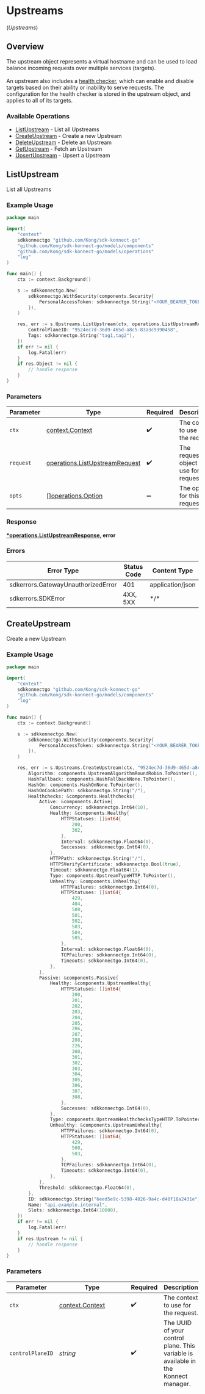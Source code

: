 # Upstreams
(*Upstreams*)

## Overview

The upstream object represents a virtual hostname and can be used to load balance incoming requests over multiple services (targets).
<br><br>
An upstream also includes a [health checker](https://developer.konghq.com/gateway/traffic-control/health-checks-circuit-breakers/), which can enable and disable targets based on their ability or inability to serve requests.
The configuration for the health checker is stored in the upstream object, and applies to all of its targets.

### Available Operations

* [ListUpstream](#listupstream) - List all Upstreams
* [CreateUpstream](#createupstream) - Create a new Upstream
* [DeleteUpstream](#deleteupstream) - Delete an Upstream
* [GetUpstream](#getupstream) - Fetch an Upstream
* [UpsertUpstream](#upsertupstream) - Upsert a Upstream

## ListUpstream

List all Upstreams

### Example Usage

<!-- UsageSnippet language="go" operationID="list-upstream" method="get" path="/v2/control-planes/{controlPlaneId}/core-entities/upstreams" -->
```go
package main

import(
	"context"
	sdkkonnectgo "github.com/Kong/sdk-konnect-go"
	"github.com/Kong/sdk-konnect-go/models/components"
	"github.com/Kong/sdk-konnect-go/models/operations"
	"log"
)

func main() {
    ctx := context.Background()

    s := sdkkonnectgo.New(
        sdkkonnectgo.WithSecurity(components.Security{
            PersonalAccessToken: sdkkonnectgo.String("<YOUR_BEARER_TOKEN_HERE>"),
        }),
    )

    res, err := s.Upstreams.ListUpstream(ctx, operations.ListUpstreamRequest{
        ControlPlaneID: "9524ec7d-36d9-465d-a8c5-83a3c9390458",
        Tags: sdkkonnectgo.String("tag1,tag2"),
    })
    if err != nil {
        log.Fatal(err)
    }
    if res.Object != nil {
        // handle response
    }
}
```

### Parameters

| Parameter                                                                        | Type                                                                             | Required                                                                         | Description                                                                      |
| -------------------------------------------------------------------------------- | -------------------------------------------------------------------------------- | -------------------------------------------------------------------------------- | -------------------------------------------------------------------------------- |
| `ctx`                                                                            | [context.Context](https://pkg.go.dev/context#Context)                            | :heavy_check_mark:                                                               | The context to use for the request.                                              |
| `request`                                                                        | [operations.ListUpstreamRequest](../../models/operations/listupstreamrequest.md) | :heavy_check_mark:                                                               | The request object to use for the request.                                       |
| `opts`                                                                           | [][operations.Option](../../models/operations/option.md)                         | :heavy_minus_sign:                                                               | The options for this request.                                                    |

### Response

**[*operations.ListUpstreamResponse](../../models/operations/listupstreamresponse.md), error**

### Errors

| Error Type                         | Status Code                        | Content Type                       |
| ---------------------------------- | ---------------------------------- | ---------------------------------- |
| sdkerrors.GatewayUnauthorizedError | 401                                | application/json                   |
| sdkerrors.SDKError                 | 4XX, 5XX                           | \*/\*                              |

## CreateUpstream

Create a new Upstream

### Example Usage

<!-- UsageSnippet language="go" operationID="create-upstream" method="post" path="/v2/control-planes/{controlPlaneId}/core-entities/upstreams" -->
```go
package main

import(
	"context"
	sdkkonnectgo "github.com/Kong/sdk-konnect-go"
	"github.com/Kong/sdk-konnect-go/models/components"
	"log"
)

func main() {
    ctx := context.Background()

    s := sdkkonnectgo.New(
        sdkkonnectgo.WithSecurity(components.Security{
            PersonalAccessToken: sdkkonnectgo.String("<YOUR_BEARER_TOKEN_HERE>"),
        }),
    )

    res, err := s.Upstreams.CreateUpstream(ctx, "9524ec7d-36d9-465d-a8c5-83a3c9390458", components.Upstream{
        Algorithm: components.UpstreamAlgorithmRoundRobin.ToPointer(),
        HashFallback: components.HashFallbackNone.ToPointer(),
        HashOn: components.HashOnNone.ToPointer(),
        HashOnCookiePath: sdkkonnectgo.String("/"),
        Healthchecks: &components.Healthchecks{
            Active: &components.Active{
                Concurrency: sdkkonnectgo.Int64(10),
                Healthy: &components.Healthy{
                    HTTPStatuses: []int64{
                        200,
                        302,
                    },
                    Interval: sdkkonnectgo.Float64(0),
                    Successes: sdkkonnectgo.Int64(0),
                },
                HTTPPath: sdkkonnectgo.String("/"),
                HTTPSVerifyCertificate: sdkkonnectgo.Bool(true),
                Timeout: sdkkonnectgo.Float64(1),
                Type: components.UpstreamTypeHTTP.ToPointer(),
                Unhealthy: &components.Unhealthy{
                    HTTPFailures: sdkkonnectgo.Int64(0),
                    HTTPStatuses: []int64{
                        429,
                        404,
                        500,
                        501,
                        502,
                        503,
                        504,
                        505,
                    },
                    Interval: sdkkonnectgo.Float64(0),
                    TCPFailures: sdkkonnectgo.Int64(0),
                    Timeouts: sdkkonnectgo.Int64(0),
                },
            },
            Passive: &components.Passive{
                Healthy: &components.UpstreamHealthy{
                    HTTPStatuses: []int64{
                        200,
                        201,
                        202,
                        203,
                        204,
                        205,
                        206,
                        207,
                        208,
                        226,
                        300,
                        301,
                        302,
                        303,
                        304,
                        305,
                        306,
                        307,
                        308,
                    },
                    Successes: sdkkonnectgo.Int64(0),
                },
                Type: components.UpstreamHealthchecksTypeHTTP.ToPointer(),
                Unhealthy: &components.UpstreamUnhealthy{
                    HTTPFailures: sdkkonnectgo.Int64(0),
                    HTTPStatuses: []int64{
                        429,
                        500,
                        503,
                    },
                    TCPFailures: sdkkonnectgo.Int64(0),
                    Timeouts: sdkkonnectgo.Int64(0),
                },
            },
            Threshold: sdkkonnectgo.Float64(0),
        },
        ID: sdkkonnectgo.String("6eed5e9c-5398-4026-9a4c-d48f18a2431e"),
        Name: "api.example.internal",
        Slots: sdkkonnectgo.Int64(10000),
    })
    if err != nil {
        log.Fatal(err)
    }
    if res.Upstream != nil {
        // handle response
    }
}
```

### Parameters

| Parameter                                                                                                                                                                                                                                                                                                                                                                                                                                                                                                                                                                                                                                                                                                                                                                                                                                                                                | Type                                                                                                                                                                                                                                                                                                                                                                                                                                                                                                                                                                                                                                                                                                                                                                                                                                                                                     | Required                                                                                                                                                                                                                                                                                                                                                                                                                                                                                                                                                                                                                                                                                                                                                                                                                                                                                 | Description                                                                                                                                                                                                                                                                                                                                                                                                                                                                                                                                                                                                                                                                                                                                                                                                                                                                              | Example                                                                                                                                                                                                                                                                                                                                                                                                                                                                                                                                                                                                                                                                                                                                                                                                                                                                                  |
| ---------------------------------------------------------------------------------------------------------------------------------------------------------------------------------------------------------------------------------------------------------------------------------------------------------------------------------------------------------------------------------------------------------------------------------------------------------------------------------------------------------------------------------------------------------------------------------------------------------------------------------------------------------------------------------------------------------------------------------------------------------------------------------------------------------------------------------------------------------------------------------------- | ---------------------------------------------------------------------------------------------------------------------------------------------------------------------------------------------------------------------------------------------------------------------------------------------------------------------------------------------------------------------------------------------------------------------------------------------------------------------------------------------------------------------------------------------------------------------------------------------------------------------------------------------------------------------------------------------------------------------------------------------------------------------------------------------------------------------------------------------------------------------------------------- | ---------------------------------------------------------------------------------------------------------------------------------------------------------------------------------------------------------------------------------------------------------------------------------------------------------------------------------------------------------------------------------------------------------------------------------------------------------------------------------------------------------------------------------------------------------------------------------------------------------------------------------------------------------------------------------------------------------------------------------------------------------------------------------------------------------------------------------------------------------------------------------------- | ---------------------------------------------------------------------------------------------------------------------------------------------------------------------------------------------------------------------------------------------------------------------------------------------------------------------------------------------------------------------------------------------------------------------------------------------------------------------------------------------------------------------------------------------------------------------------------------------------------------------------------------------------------------------------------------------------------------------------------------------------------------------------------------------------------------------------------------------------------------------------------------- | ---------------------------------------------------------------------------------------------------------------------------------------------------------------------------------------------------------------------------------------------------------------------------------------------------------------------------------------------------------------------------------------------------------------------------------------------------------------------------------------------------------------------------------------------------------------------------------------------------------------------------------------------------------------------------------------------------------------------------------------------------------------------------------------------------------------------------------------------------------------------------------------- |
| `ctx`                                                                                                                                                                                                                                                                                                                                                                                                                                                                                                                                                                                                                                                                                                                                                                                                                                                                                    | [context.Context](https://pkg.go.dev/context#Context)                                                                                                                                                                                                                                                                                                                                                                                                                                                                                                                                                                                                                                                                                                                                                                                                                                    | :heavy_check_mark:                                                                                                                                                                                                                                                                                                                                                                                                                                                                                                                                                                                                                                                                                                                                                                                                                                                                       | The context to use for the request.                                                                                                                                                                                                                                                                                                                                                                                                                                                                                                                                                                                                                                                                                                                                                                                                                                                      |                                                                                                                                                                                                                                                                                                                                                                                                                                                                                                                                                                                                                                                                                                                                                                                                                                                                                          |
| `controlPlaneID`                                                                                                                                                                                                                                                                                                                                                                                                                                                                                                                                                                                                                                                                                                                                                                                                                                                                         | *string*                                                                                                                                                                                                                                                                                                                                                                                                                                                                                                                                                                                                                                                                                                                                                                                                                                                                                 | :heavy_check_mark:                                                                                                                                                                                                                                                                                                                                                                                                                                                                                                                                                                                                                                                                                                                                                                                                                                                                       | The UUID of your control plane. This variable is available in the Konnect manager.                                                                                                                                                                                                                                                                                                                                                                                                                                                                                                                                                                                                                                                                                                                                                                                                       | 9524ec7d-36d9-465d-a8c5-83a3c9390458                                                                                                                                                                                                                                                                                                                                                                                                                                                                                                                                                                                                                                                                                                                                                                                                                                                     |
| `upstream`                                                                                                                                                                                                                                                                                                                                                                                                                                                                                                                                                                                                                                                                                                                                                                                                                                                                               | [components.Upstream](../../models/components/upstream.md)                                                                                                                                                                                                                                                                                                                                                                                                                                                                                                                                                                                                                                                                                                                                                                                                                               | :heavy_check_mark:                                                                                                                                                                                                                                                                                                                                                                                                                                                                                                                                                                                                                                                                                                                                                                                                                                                                       | Description of the new Upstream for creation                                                                                                                                                                                                                                                                                                                                                                                                                                                                                                                                                                                                                                                                                                                                                                                                                                             | {<br/>"algorithm": "round-robin",<br/>"hash_fallback": "none",<br/>"hash_on": "none",<br/>"hash_on_cookie_path": "/",<br/>"healthchecks": {<br/>"active": {<br/>"concurrency": 10,<br/>"healthy": {<br/>"http_statuses": [<br/>200,<br/>302<br/>],<br/>"interval": 0,<br/>"successes": 0<br/>},<br/>"http_path": "/",<br/>"https_verify_certificate": true,<br/>"timeout": 1,<br/>"type": "http",<br/>"unhealthy": {<br/>"http_failures": 0,<br/>"http_statuses": [<br/>429,<br/>404,<br/>500,<br/>501,<br/>502,<br/>503,<br/>504,<br/>505<br/>],<br/>"interval": 0,<br/>"tcp_failures": 0,<br/>"timeouts": 0<br/>}<br/>},<br/>"passive": {<br/>"healthy": {<br/>"http_statuses": [<br/>200,<br/>201,<br/>202,<br/>203,<br/>204,<br/>205,<br/>206,<br/>207,<br/>208,<br/>226,<br/>300,<br/>301,<br/>302,<br/>303,<br/>304,<br/>305,<br/>306,<br/>307,<br/>308<br/>],<br/>"successes": 0<br/>},<br/>"type": "http",<br/>"unhealthy": {<br/>"http_failures": 0,<br/>"http_statuses": [<br/>429,<br/>500,<br/>503<br/>],<br/>"tcp_failures": 0,<br/>"timeouts": 0<br/>}<br/>},<br/>"threshold": 0<br/>},<br/>"id": "6eed5e9c-5398-4026-9a4c-d48f18a2431e",<br/>"name": "api.example.internal",<br/>"slots": 10000<br/>} |
| `opts`                                                                                                                                                                                                                                                                                                                                                                                                                                                                                                                                                                                                                                                                                                                                                                                                                                                                                   | [][operations.Option](../../models/operations/option.md)                                                                                                                                                                                                                                                                                                                                                                                                                                                                                                                                                                                                                                                                                                                                                                                                                                 | :heavy_minus_sign:                                                                                                                                                                                                                                                                                                                                                                                                                                                                                                                                                                                                                                                                                                                                                                                                                                                                       | The options for this request.                                                                                                                                                                                                                                                                                                                                                                                                                                                                                                                                                                                                                                                                                                                                                                                                                                                            |                                                                                                                                                                                                                                                                                                                                                                                                                                                                                                                                                                                                                                                                                                                                                                                                                                                                                          |

### Response

**[*operations.CreateUpstreamResponse](../../models/operations/createupstreamresponse.md), error**

### Errors

| Error Type                         | Status Code                        | Content Type                       |
| ---------------------------------- | ---------------------------------- | ---------------------------------- |
| sdkerrors.GatewayUnauthorizedError | 401                                | application/json                   |
| sdkerrors.SDKError                 | 4XX, 5XX                           | \*/\*                              |

## DeleteUpstream

Delete an Upstream

### Example Usage

<!-- UsageSnippet language="go" operationID="delete-upstream" method="delete" path="/v2/control-planes/{controlPlaneId}/core-entities/upstreams/{UpstreamId}" -->
```go
package main

import(
	"context"
	sdkkonnectgo "github.com/Kong/sdk-konnect-go"
	"github.com/Kong/sdk-konnect-go/models/components"
	"log"
)

func main() {
    ctx := context.Background()

    s := sdkkonnectgo.New(
        sdkkonnectgo.WithSecurity(components.Security{
            PersonalAccessToken: sdkkonnectgo.String("<YOUR_BEARER_TOKEN_HERE>"),
        }),
    )

    res, err := s.Upstreams.DeleteUpstream(ctx, "9524ec7d-36d9-465d-a8c5-83a3c9390458", "426d620c-7058-4ae6-aacc-f85a3204a2c5")
    if err != nil {
        log.Fatal(err)
    }
    if res != nil {
        // handle response
    }
}
```

### Parameters

| Parameter                                                                          | Type                                                                               | Required                                                                           | Description                                                                        | Example                                                                            |
| ---------------------------------------------------------------------------------- | ---------------------------------------------------------------------------------- | ---------------------------------------------------------------------------------- | ---------------------------------------------------------------------------------- | ---------------------------------------------------------------------------------- |
| `ctx`                                                                              | [context.Context](https://pkg.go.dev/context#Context)                              | :heavy_check_mark:                                                                 | The context to use for the request.                                                |                                                                                    |
| `controlPlaneID`                                                                   | *string*                                                                           | :heavy_check_mark:                                                                 | The UUID of your control plane. This variable is available in the Konnect manager. | 9524ec7d-36d9-465d-a8c5-83a3c9390458                                               |
| `upstreamID`                                                                       | *string*                                                                           | :heavy_check_mark:                                                                 | ID of the Upstream to lookup                                                       | 426d620c-7058-4ae6-aacc-f85a3204a2c5                                               |
| `opts`                                                                             | [][operations.Option](../../models/operations/option.md)                           | :heavy_minus_sign:                                                                 | The options for this request.                                                      |                                                                                    |

### Response

**[*operations.DeleteUpstreamResponse](../../models/operations/deleteupstreamresponse.md), error**

### Errors

| Error Type                         | Status Code                        | Content Type                       |
| ---------------------------------- | ---------------------------------- | ---------------------------------- |
| sdkerrors.GatewayUnauthorizedError | 401                                | application/json                   |
| sdkerrors.SDKError                 | 4XX, 5XX                           | \*/\*                              |

## GetUpstream

Get an Upstream using ID or name.

### Example Usage

<!-- UsageSnippet language="go" operationID="get-upstream" method="get" path="/v2/control-planes/{controlPlaneId}/core-entities/upstreams/{UpstreamId}" -->
```go
package main

import(
	"context"
	sdkkonnectgo "github.com/Kong/sdk-konnect-go"
	"github.com/Kong/sdk-konnect-go/models/components"
	"log"
)

func main() {
    ctx := context.Background()

    s := sdkkonnectgo.New(
        sdkkonnectgo.WithSecurity(components.Security{
            PersonalAccessToken: sdkkonnectgo.String("<YOUR_BEARER_TOKEN_HERE>"),
        }),
    )

    res, err := s.Upstreams.GetUpstream(ctx, "426d620c-7058-4ae6-aacc-f85a3204a2c5", "9524ec7d-36d9-465d-a8c5-83a3c9390458")
    if err != nil {
        log.Fatal(err)
    }
    if res.Upstream != nil {
        // handle response
    }
}
```

### Parameters

| Parameter                                                                          | Type                                                                               | Required                                                                           | Description                                                                        | Example                                                                            |
| ---------------------------------------------------------------------------------- | ---------------------------------------------------------------------------------- | ---------------------------------------------------------------------------------- | ---------------------------------------------------------------------------------- | ---------------------------------------------------------------------------------- |
| `ctx`                                                                              | [context.Context](https://pkg.go.dev/context#Context)                              | :heavy_check_mark:                                                                 | The context to use for the request.                                                |                                                                                    |
| `upstreamID`                                                                       | *string*                                                                           | :heavy_check_mark:                                                                 | ID of the Upstream to lookup                                                       | 426d620c-7058-4ae6-aacc-f85a3204a2c5                                               |
| `controlPlaneID`                                                                   | *string*                                                                           | :heavy_check_mark:                                                                 | The UUID of your control plane. This variable is available in the Konnect manager. | 9524ec7d-36d9-465d-a8c5-83a3c9390458                                               |
| `opts`                                                                             | [][operations.Option](../../models/operations/option.md)                           | :heavy_minus_sign:                                                                 | The options for this request.                                                      |                                                                                    |

### Response

**[*operations.GetUpstreamResponse](../../models/operations/getupstreamresponse.md), error**

### Errors

| Error Type                         | Status Code                        | Content Type                       |
| ---------------------------------- | ---------------------------------- | ---------------------------------- |
| sdkerrors.GatewayUnauthorizedError | 401                                | application/json                   |
| sdkerrors.SDKError                 | 4XX, 5XX                           | \*/\*                              |

## UpsertUpstream

Create or Update Upstream using ID or name.

### Example Usage

<!-- UsageSnippet language="go" operationID="upsert-upstream" method="put" path="/v2/control-planes/{controlPlaneId}/core-entities/upstreams/{UpstreamId}" -->
```go
package main

import(
	"context"
	sdkkonnectgo "github.com/Kong/sdk-konnect-go"
	"github.com/Kong/sdk-konnect-go/models/components"
	"github.com/Kong/sdk-konnect-go/models/operations"
	"log"
)

func main() {
    ctx := context.Background()

    s := sdkkonnectgo.New(
        sdkkonnectgo.WithSecurity(components.Security{
            PersonalAccessToken: sdkkonnectgo.String("<YOUR_BEARER_TOKEN_HERE>"),
        }),
    )

    res, err := s.Upstreams.UpsertUpstream(ctx, operations.UpsertUpstreamRequest{
        UpstreamID: "426d620c-7058-4ae6-aacc-f85a3204a2c5",
        ControlPlaneID: "9524ec7d-36d9-465d-a8c5-83a3c9390458",
        Upstream: components.Upstream{
            Algorithm: components.UpstreamAlgorithmRoundRobin.ToPointer(),
            HashFallback: components.HashFallbackNone.ToPointer(),
            HashOn: components.HashOnNone.ToPointer(),
            HashOnCookiePath: sdkkonnectgo.String("/"),
            Healthchecks: &components.Healthchecks{
                Active: &components.Active{
                    Concurrency: sdkkonnectgo.Int64(10),
                    Healthy: &components.Healthy{
                        HTTPStatuses: []int64{
                            200,
                            302,
                        },
                        Interval: sdkkonnectgo.Float64(0),
                        Successes: sdkkonnectgo.Int64(0),
                    },
                    HTTPPath: sdkkonnectgo.String("/"),
                    HTTPSVerifyCertificate: sdkkonnectgo.Bool(true),
                    Timeout: sdkkonnectgo.Float64(1),
                    Type: components.UpstreamTypeHTTP.ToPointer(),
                    Unhealthy: &components.Unhealthy{
                        HTTPFailures: sdkkonnectgo.Int64(0),
                        HTTPStatuses: []int64{
                            429,
                            404,
                            500,
                            501,
                            502,
                            503,
                            504,
                            505,
                        },
                        Interval: sdkkonnectgo.Float64(0),
                        TCPFailures: sdkkonnectgo.Int64(0),
                        Timeouts: sdkkonnectgo.Int64(0),
                    },
                },
                Passive: &components.Passive{
                    Healthy: &components.UpstreamHealthy{
                        HTTPStatuses: []int64{
                            200,
                            201,
                            202,
                            203,
                            204,
                            205,
                            206,
                            207,
                            208,
                            226,
                            300,
                            301,
                            302,
                            303,
                            304,
                            305,
                            306,
                            307,
                            308,
                        },
                        Successes: sdkkonnectgo.Int64(0),
                    },
                    Type: components.UpstreamHealthchecksTypeHTTP.ToPointer(),
                    Unhealthy: &components.UpstreamUnhealthy{
                        HTTPFailures: sdkkonnectgo.Int64(0),
                        HTTPStatuses: []int64{
                            429,
                            500,
                            503,
                        },
                        TCPFailures: sdkkonnectgo.Int64(0),
                        Timeouts: sdkkonnectgo.Int64(0),
                    },
                },
                Threshold: sdkkonnectgo.Float64(0),
            },
            ID: sdkkonnectgo.String("6eed5e9c-5398-4026-9a4c-d48f18a2431e"),
            Name: "api.example.internal",
            Slots: sdkkonnectgo.Int64(10000),
        },
    })
    if err != nil {
        log.Fatal(err)
    }
    if res.Upstream != nil {
        // handle response
    }
}
```

### Parameters

| Parameter                                                                            | Type                                                                                 | Required                                                                             | Description                                                                          |
| ------------------------------------------------------------------------------------ | ------------------------------------------------------------------------------------ | ------------------------------------------------------------------------------------ | ------------------------------------------------------------------------------------ |
| `ctx`                                                                                | [context.Context](https://pkg.go.dev/context#Context)                                | :heavy_check_mark:                                                                   | The context to use for the request.                                                  |
| `request`                                                                            | [operations.UpsertUpstreamRequest](../../models/operations/upsertupstreamrequest.md) | :heavy_check_mark:                                                                   | The request object to use for the request.                                           |
| `opts`                                                                               | [][operations.Option](../../models/operations/option.md)                             | :heavy_minus_sign:                                                                   | The options for this request.                                                        |

### Response

**[*operations.UpsertUpstreamResponse](../../models/operations/upsertupstreamresponse.md), error**

### Errors

| Error Type                         | Status Code                        | Content Type                       |
| ---------------------------------- | ---------------------------------- | ---------------------------------- |
| sdkerrors.GatewayUnauthorizedError | 401                                | application/json                   |
| sdkerrors.SDKError                 | 4XX, 5XX                           | \*/\*                              |
